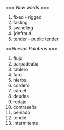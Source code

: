 === *New words* ===

1. fixed - rigged
2. fasting
3. swindling
4. ]defraud
5. tender - public tender

==*Nuevas Palabras* ===

1. flujo
2. parpadeaba
3. tablero
4. faro
5. hierba
6. cordero
7. cárcel
8. deudas
9. rodaje
10. contraseña
11. peinado
12. tendió
13. intermitente
